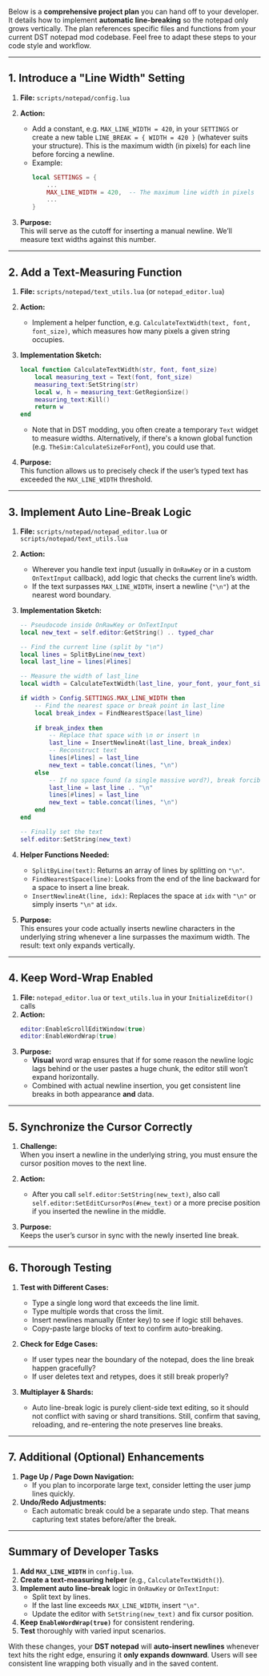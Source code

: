Below is a **comprehensive project plan** you can hand off to your developer. It details how to implement **automatic line-breaking** so the notepad only grows vertically. The plan references specific files and functions from your current DST notepad mod codebase. Feel free to adapt these steps to your code style and workflow.

---

## 1. Introduce a "Line Width" Setting

1. **File:** `scripts/notepad/config.lua`  
2. **Action:**  
   - Add a constant, e.g. `MAX_LINE_WIDTH = 420`, in your `SETTINGS` or create a new table `LINE_BREAK = { WIDTH = 420 }` (whatever suits your structure). This is the maximum width (in pixels) for each line before forcing a newline.  
   - Example:
     ```lua
     local SETTINGS = {
         ...
         MAX_LINE_WIDTH = 420,  -- The maximum line width in pixels
         ...
     }
     ```

3. **Purpose:**  
   This will serve as the cutoff for inserting a manual newline. We’ll measure text widths against this number.

---

## 2. Add a Text-Measuring Function

1. **File:** `scripts/notepad/text_utils.lua` (or `notepad_editor.lua`)  
2. **Action:**  
   - Implement a helper function, e.g. `CalculateTextWidth(text, font, font_size)`, which measures how many pixels a given string occupies.  

3. **Implementation Sketch:**  
   ```lua
   local function CalculateTextWidth(str, font, font_size)
       local measuring_text = Text(font, font_size)
       measuring_text:SetString(str)
       local w, h = measuring_text:GetRegionSize()
       measuring_text:Kill()
       return w
   end
   ```
   
   - Note that in DST modding, you often create a temporary `Text` widget to measure widths. Alternatively, if there's a known global function (e.g. `TheSim:CalculateSizeForFont`), you could use that.  

4. **Purpose:**  
   This function allows us to precisely check if the user’s typed text has exceeded the `MAX_LINE_WIDTH` threshold.

---

## 3. Implement Auto Line-Break Logic

1. **File:** `scripts/notepad/notepad_editor.lua` or `scripts/notepad/text_utils.lua`  
2. **Action:**  
   - Wherever you handle text input (usually in `OnRawKey` or in a custom `OnTextInput` callback), add logic that checks the current line’s width.  
   - If the text surpasses `MAX_LINE_WIDTH`, insert a newline (`"\n"`) at the nearest word boundary.  

3. **Implementation Sketch:**

   ```lua
   -- Pseudocode inside OnRawKey or OnTextInput
   local new_text = self.editor:GetString() .. typed_char
   
   -- Find the current line (split by "\n")
   local lines = SplitByLine(new_text)
   local last_line = lines[#lines]
   
   -- Measure the width of last_line
   local width = CalculateTextWidth(last_line, your_font, your_font_size)
   
   if width > Config.SETTINGS.MAX_LINE_WIDTH then
       -- Find the nearest space or break point in last_line
       local break_index = FindNearestSpace(last_line)
       
       if break_index then
           -- Replace that space with \n or insert \n
           last_line = InsertNewlineAt(last_line, break_index)
           -- Reconstruct text
           lines[#lines] = last_line
           new_text = table.concat(lines, "\n")
       else
           -- If no space found (a single massive word?), break forcibly
           last_line = last_line .. "\n"
           lines[#lines] = last_line
           new_text = table.concat(lines, "\n")
       end
   end
   
   -- Finally set the text
   self.editor:SetString(new_text)
   ```

4. **Helper Functions Needed:**
   - `SplitByLine(text)`: Returns an array of lines by splitting on `"\n"`.  
   - `FindNearestSpace(line)`: Looks from the end of the line backward for a space to insert a line break.  
   - `InsertNewlineAt(line, idx)`: Replaces the space at `idx` with `"\n"` or simply inserts `"\n"` at `idx`.

5. **Purpose:**  
   This ensures your code actually inserts newline characters in the underlying string whenever a line surpasses the maximum width. The result: text only expands vertically.

---

## 4. Keep Word-Wrap Enabled

1. **File:** `notepad_editor.lua` or `text_utils.lua` in your `InitializeEditor()` calls  
2. **Action:**  
   ```lua
   editor:EnableScrollEditWindow(true)
   editor:EnableWordWrap(true)
   ```
3. **Purpose:**  
   - **Visual** word wrap ensures that if for some reason the newline logic lags behind or the user pastes a huge chunk, the editor still won’t expand horizontally.  
   - Combined with actual newline insertion, you get consistent line breaks in both appearance **and** data.

---

## 5. Synchronize the Cursor Correctly

1. **Challenge:**  
   When you insert a newline in the underlying string, you must ensure the cursor position moves to the next line.  
2. **Action:**  
   - After you call `self.editor:SetString(new_text)`, also call `self.editor:SetEditCursorPos(#new_text)` or a more precise position if you inserted the newline in the middle.  

3. **Purpose:**  
   Keeps the user’s cursor in sync with the newly inserted line break.  

---

## 6. Thorough Testing

1. **Test with Different Cases:**  
   - Type a single long word that exceeds the line limit.  
   - Type multiple words that cross the limit.  
   - Insert newlines manually (Enter key) to see if logic still behaves.  
   - Copy-paste large blocks of text to confirm auto-breaking.  

2. **Check for Edge Cases:**  
   - If user types near the boundary of the notepad, does the line break happen gracefully?  
   - If user deletes text and retypes, does it still break properly?  

3. **Multiplayer & Shards:**  
   - Auto line-break logic is purely client-side text editing, so it should not conflict with saving or shard transitions. Still, confirm that saving, reloading, and re-entering the note preserves line breaks.

---

## 7. Additional (Optional) Enhancements

1. **Page Up / Page Down Navigation:**  
   - If you plan to incorporate large text, consider letting the user jump lines quickly.  
2. **Undo/Redo Adjustments:**  
   - Each automatic break could be a separate undo step. That means capturing text states before/after the break.  

---

## Summary of Developer Tasks

1. **Add `MAX_LINE_WIDTH`** in `config.lua`.  
2. **Create a text-measuring helper** (e.g., `CalculateTextWidth()`).  
3. **Implement auto line-break** logic in `OnRawKey` or `OnTextInput`:
   - Split text by lines.
   - If the last line exceeds `MAX_LINE_WIDTH`, insert `"\n"`.
   - Update the editor with `SetString(new_text)` and fix cursor position.  
4. **Keep `EnableWordWrap(true)`** for consistent rendering.  
5. **Test** thoroughly with varied input scenarios.  

With these changes, your **DST notepad** will **auto-insert newlines** whenever text hits the right edge, ensuring it **only expands downward**. Users will see consistent line wrapping both visually and in the saved content.